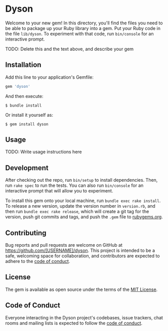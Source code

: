 # Dyson

Welcome to your new gem! In this directory, you'll find the files you need to be able to package up your Ruby library into a gem. Put your Ruby code in the file `lib/dyson`. To experiment with that code, run `bin/console` for an interactive prompt.

TODO: Delete this and the text above, and describe your gem

## Installation

Add this line to your application's Gemfile:

```ruby
gem 'dyson'
```

And then execute:

    $ bundle install

Or install it yourself as:

    $ gem install dyson

## Usage

TODO: Write usage instructions here

## Development

After checking out the repo, run `bin/setup` to install dependencies. Then, run `rake spec` to run the tests. You can also run `bin/console` for an interactive prompt that will allow you to experiment.

To install this gem onto your local machine, run `bundle exec rake install`. To release a new version, update the version number in `version.rb`, and then run `bundle exec rake release`, which will create a git tag for the version, push git commits and tags, and push the `.gem` file to [rubygems.org](https://rubygems.org).

## Contributing

Bug reports and pull requests are welcome on GitHub at https://github.com/[USERNAME]/dyson. This project is intended to be a safe, welcoming space for collaboration, and contributors are expected to adhere to the [code of conduct](https://github.com/[USERNAME]/dyson/blob/master/CODE_OF_CONDUCT.md).


## License

The gem is available as open source under the terms of the [MIT License](https://opensource.org/licenses/MIT).

## Code of Conduct

Everyone interacting in the Dyson project's codebases, issue trackers, chat rooms and mailing lists is expected to follow the [code of conduct](https://github.com/[USERNAME]/dyson/blob/master/CODE_OF_CONDUCT.md).
